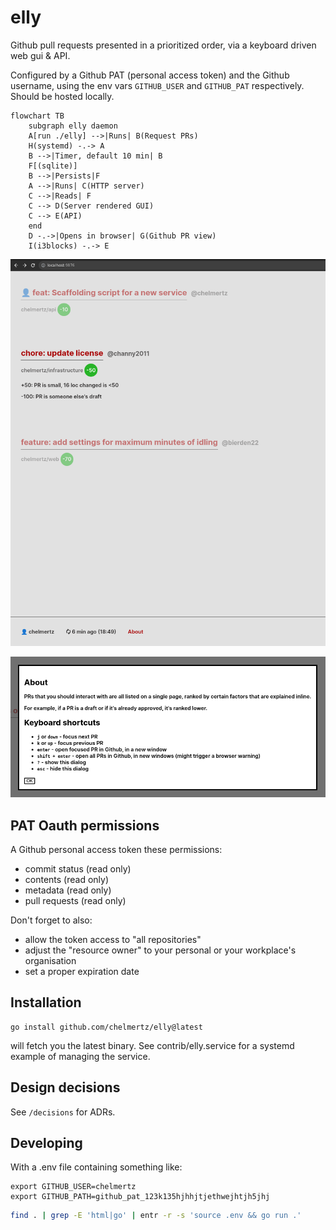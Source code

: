 # elly

Github pull requests presented in a prioritized order, via a keyboard driven web
gui & API.

Configured by a Github PAT (personal access token) and the Github username,
using the env vars `GITHUB_USER` and `GITHUB_PAT` respectively. Should be hosted
locally.

```mermaid
flowchart TB
    subgraph elly daemon
    A[run ./elly] -->|Runs| B(Request PRs)
    H(systemd) -.-> A
    B -->|Timer, default 10 min| B
    F[(sqlite)]
    B -->|Persists|F
    A -->|Runs| C(HTTP server)
    C -->|Reads| F
    C --> D(Server rendered GUI)
    C --> E(API)
    end
    D -.->|Opens in browser| G(Github PR view)
    I(i3blocks) -.-> E
```

![Screenshot of GUI](gui.png)

![Screenshot of GUI's about screen](about.png)

## PAT Oauth permissions

A Github personal access token these permissions:

- commit status (read only)
- contents (read only)
- metadata (read only)
- pull requests (read only)

Don't forget to also:

- allow the token access to "all repositories"
- adjust the "resource owner" to your personal or your workplace's organisation
- set a proper expiration date

## Installation

```
go install github.com/chelmertz/elly@latest
```
will fetch you the latest binary. See contrib/elly.service for a systemd
example of managing the service.

## Design decisions

See `/decisions` for ADRs.

## Developing

With a .env file containing something like:

```
export GITHUB_USER=chelmertz
export GITHUB_PATH=github_pat_123k135hjhhjtjethwejhtjh5jhj
```

```sh
find . | grep -E 'html|go' | entr -r -s 'source .env && go run .'
```
